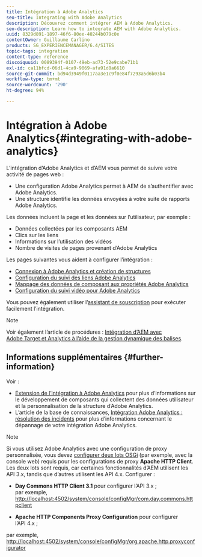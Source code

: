 ```yaml
---
title: Intégration à Adobe Analytics
seo-title: Integrating with Adobe Analytics
description: Découvrez comment intégrer AEM à Adobe Analytics.
seo-description: Learn how to integrate AEM with Adobe Analytics.
uuid: 8329d891-1897-46f6-80ee-40244b079c0e
contentOwner: Guillaume Carlino
products: SG_EXPERIENCEMANAGER/6.4/SITES
topic-tags: integration
content-type: reference
discoiquuid: 0089394f-0107-49eb-ad73-52e9cabe71b1
exl-id: ca11bfcd-06d1-4ca9-9069-afa91d8a6610
source-git-commit: bd94d3949f0117aa3e1c9f0e84f7293a5d6b03b4
workflow-type: tm+mt
source-wordcount: '290'
ht-degree: 94%

---
```


# Intégration à Adobe Analytics{#integrating-with-adobe-analytics}

L’intégration d’Adobe Analytics et d’AEM vous permet de suivre votre activité de pages web :

* Une configuration Adobe Analytics permet à AEM de s’authentifier avec Adobe Analytics.
* Une structure identifie les données envoyées à votre suite de rapports Adobe Analytics.

Les données incluent la page et les données sur l’utilisateur, par exemple :

* Données collectées par les composants AEM
* Clics sur les liens
* Informations sur l’utilisation des vidéos
* Nombre de visites de pages provenant d’Adobe Analytics

Les pages suivantes vous aident à configurer l’intégration :

* [Connexion à Adobe Analytics et création de structures](/help/sites-administering/adobeanalytics-connect.md)
* [Configuration du suivi des liens Adobe Analytics](/help/sites-administering/adobeanalytics-link.md)
* [Mappage des données de composant aux propriétés Adobe Analytics](/help/sites-administering/adobeanalytics-mapping.md)
* [Configuration du suivi vidéo pour Adobe Analytics](/help/sites-administering/adobeanalytics-video.md)

Vous pouvez également utiliser l’[assistant de souscription](/help/sites-administering/opt-in.md) pour exécuter facilement l’intégration.

>[!NOTE]
>
>Voir également l’article de procédures : [Intégration d’AEM avec Adobe Target et Analytics à l’aide de la gestion dynamique des balises](https://helpx.adobe.com/fr/experience-manager/using/integrate-digital-marketing-solutions.html).

## Informations supplémentaires {#further-information}

Voir :

* [Extension de l’intégration à Adobe Analytics](/help/sites-developing/extending-analytics.md) pour plus d’informations sur le développement de composants qui collectent des données utilisateur et la personnalisation de la structure d’Adobe Analytics.
* L’article de la base de connaissances, [Intégration Adobe Analytics : résolution des incidents](https://helpx.adobe.com/fr/experience-manager/kb/sitecatalystintegrationtroubleshooting.html) pour plus d’informations concernant le dépannage de votre intégration Adobe Analytics.

>[!NOTE]
>
>Si vous utilisez Adobe Analytics avec une configuration de proxy personnalisée, vous devez [configurer deux lots OSGi](/help/sites-deploying/configuring-osgi.md) (par exemple, avec la console web) requis pour les configurations de proxy **Apache HTTP Client**. Les deux lots sont requis, car certaines fonctionnalités d’AEM utilisent les API 3.x, tandis que d’autres utilisent les API 4.x. Configurer :
>
>* **Day Commons HTTP Client 3.1** pour configurer l’API 3.x ;\
   >  par exemple, [http://localhost:4502/system/console/configMgr/com.day.commons.httpclient](http://localhost:4502/system/console/configMgr/com.day.commons.httpclient)
>
>* **Apache HTTP Components Proxy Configuration** pour configurer l’API 4.x ;
>
>  par exemple, [http://localhost:4502/system/console/configMgr/org.apache.http.proxyconfigurator](http://localhost:4502/system/console/configMgr/org.apache.http.proxyconfigurator)
